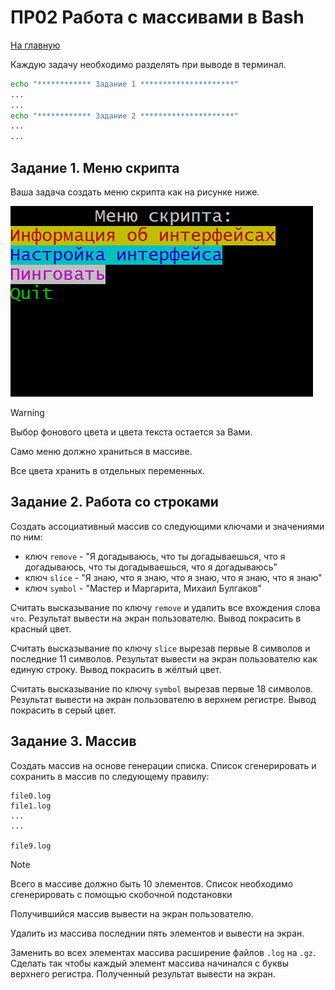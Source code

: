# ПР02 Работа с массивами в Bash

[На главную](/mdk0401.github.io)

Каждую задачу необходимо разделять при выводе в терминал.

```bash
echo "************ Задание 1 *********************"
...
...
echo "************ Задание 2 *********************"
...
...
```

## Задание 1. Меню скрипта
Ваша задача создать меню скрипта как на рисунке ниже.

![Пример меню](menu.png)

> [!WARNING]
> Выбор фонового цвета и цвета текста остается за Вами.

Само меню должно храниться в массиве.

Все цвета хранить в отдельных переменных.

## Задание 2. Работа со строками
Создать ассоциативный массив со следующими ключами и значениями по ним:

+ ключ ```remove``` - "Я догадываюсь, что ты догадываешься, что я догадываюсь, что ты догадываешься, что я догадываюсь"
+ ключ ```slice``` - "Я знаю, что я знаю, что я знаю, что я знаю, что я знаю"
+ ключ ```symbol``` - "Мастер и Маргарита, Михаил Булгаков"

Считать высказывание по ключу ```remove``` и удалить все вхождения слова ```что```. Результат вывести на экран пользователю. Вывод покрасить в красный цвет.

Считать высказывание по ключу ```slice``` вырезав первые 8 символов и последние 11 символов. Результат вывести на экран пользователю как единую строку. Вывод покрасить в жёлтый цвет.

Считать высказывание по ключу ```symbol``` вырезав первые 18 символов. Результат вывести на экран пользователю в верхнем регистре. Вывод покрасить в серый цвет.

## Задание 3. Массив
Создать массив на основе генерации списка. Список сгенерировать и сохранить в массив по следующему правилу:

```
file0.log
file1.log
...
...

file9.log
```

> [!NOTE]
> Всего в массиве должно быть 10 элементов.
> Список необходимо сгенерировать с помощью скобочной подстановки

Получившийся массив вывести на экран пользователю.

Удалить из массива последнии пять элементов и вывести на экран.

Заменить во всех элементах массива расширение файлов ```.log``` на ```.gz```. Сделать так чтобы каждый элемент массива начинался с буквы верхнего регистра. Полученный результат вывести на экран.





